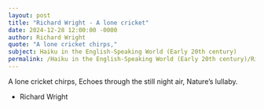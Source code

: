 ```yaml
---
layout: post
title: "Richard Wright - A lone cricket"
date: 2024-12-28 12:00:00 -0000
author: Richard Wright
quote: "A lone cricket chirps,"
subject: Haiku in the English-Speaking World (Early 20th century)
permalink: /Haiku in the English-Speaking World (Early 20th century)/Richard Wright/Richard Wright - A lone cricket
---
```


A lone cricket chirps,
Echoes through the still night air,
Nature’s lullaby.

- Richard Wright
